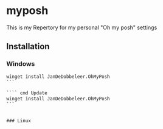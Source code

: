 # myposh
This is my Repertory for my personal "Oh my posh" settings

## Installation

### Windows

```` cmd Install
winget install JanDeDobbeleer.OhMyPosh
```

```` cmd Update
winget install JanDeDobbeleer.OhMyPosh
```


### Linux
